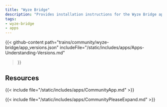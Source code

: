 ```yaml
---
title: "Wyze Bridge"
description: "Provides installation instructions for the Wyze Bridge application in TrueNAS."
tags:
- wyze-bridge
- apps
---
```


{{< github-content 
    path="trains/community/wyze-bridge/app_versions.json"
	includeFile="/static/includes/apps/Apps-Understanding-Versions.md"
>}}

## Resources

{{< include file="/static/includes/apps/CommunityApp.md" >}}

{{< include file="/static/includes/apps/CommunityPleaseExpand.md" >}}

<!--
<div class="docs-sections">

{{< doc-card title="<appname> Deployments" link="/resources/"
descr="How to deploy and configure the <appname> app." >}}

</div>
-->

